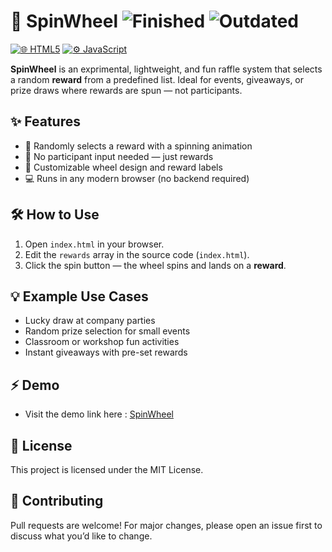 # 🎁 SpinWheel ![Finished](https://img.shields.io/badge/finished-brightgreen) ![Outdated](https://img.shields.io/badge/outdated-grey)

[![🌐 HTML5](https://img.shields.io/badge/HTML5-E34F26?style=flat&logo=html5&logoColor=white)](https://developer.mozilla.org/en-US/docs/Web/HTML)  [![⚙️ JavaScript](https://img.shields.io/badge/JavaScript-F7DF1E?style=flat&logo=javascript&logoColor=black)](https://developer.mozilla.org/en-US/docs/Web/JavaScript) 

**SpinWheel** is an exprimental, lightweight, and fun raffle system that selects a random **reward** from a predefined list. Ideal for events, giveaways, or prize draws where rewards are spun — not participants.

## ✨ Features

- 🎯 Randomly selects a reward with a spinning animation
- 📝 No participant input needed — just rewards
- 🎨 Customizable wheel design and reward labels
- 💻 Runs in any modern browser (no backend required)

## 🛠️ How to Use

1. Open `index.html` in your browser.
2. Edit the `rewards` array in the source code (`index.html`).
3. Click the spin button — the wheel spins and lands on a **reward**.

## 💡 Example Use Cases

- Lucky draw at company parties
- Random prize selection for small events
- Classroom or workshop fun activities
- Instant giveaways with pre-set rewards

## ⚡ Demo

- Visit the demo link here : [SpinWheel](https://romtoni.github.io/SpinWheel/)

## 📄 License

This project is licensed under the MIT License.


## 🙌 Contributing

Pull requests are welcome! For major changes, please open an issue first to discuss what you’d like to change.
